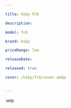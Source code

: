 ```yaml
---

title: Hiby FC6

description: 

model: fc6

brand: hiby

priceRange: low

releaseDate: 

released: true

cover: /hiby/fc6/cover.webp


---
```


:wip